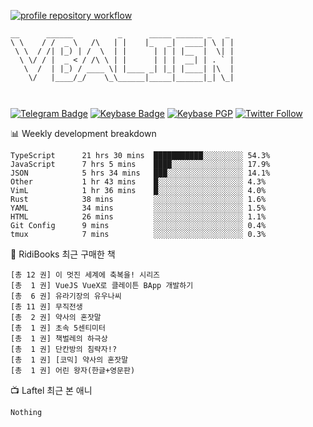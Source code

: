 [![profile repository workflow](https://github.com/vbalien/vbalien/actions/workflows/push.yml/badge.svg)](https://github.com/vbalien/vbalien/actions/workflows/push.yml)
```
__      ______          _      _____ ______ _   _ 
\ \    / /  _ \   /\   | |    |_   _|  ____| \ | |
 \ \  / /| |_) | /  \  | |      | | | |__  |  \| |
  \ \/ / |  _ < / /\ \ | |      | | |  __| | . ` |
   \  /  | |_) / ____ \| |____ _| |_| |____| |\  |
    \/   |____/_/    \_\______|_____|______|_| \_|
                                                  
                                                  
```
[![Telegram Badge](https://img.shields.io/badge/-Telegram-2CA5E0?logo=telegram)](https://t.me/vbalien)
[![Keybase Badge](https://img.shields.io/badge/-Keybase-33A0FF?logo=keybase&logoColor=white)](https://keybase.io/vbalien)
[![Keybase PGP](https://img.shields.io/keybase/pgp/vbalien)](http://sks.pod02.fleetstreetops.com/pks/lookup?search=0xE98CF73DE1E36F7D1B8A383AFD987F8DBE513071&fingerprint=on&op=index)
[![Twitter Follow](https://img.shields.io/twitter/follow/_elnyan)](https://twitter.com/_elnyan)

📊 Weekly development breakdown
```
TypeScript      21 hrs 30 mins  ███████████░░░░░░░░░ 54.3%
JavaScript      7 hrs 5 mins    ████░░░░░░░░░░░░░░░░ 17.9%
JSON            5 hrs 34 mins   ███░░░░░░░░░░░░░░░░░ 14.1%
Other           1 hr 43 mins    █░░░░░░░░░░░░░░░░░░░ 4.3%
VimL            1 hr 36 mins    █░░░░░░░░░░░░░░░░░░░ 4.0%
Rust            38 mins         ░░░░░░░░░░░░░░░░░░░░ 1.6%
YAML            34 mins         ░░░░░░░░░░░░░░░░░░░░ 1.5%
HTML            26 mins         ░░░░░░░░░░░░░░░░░░░░ 1.1%
Git Config      9 mins          ░░░░░░░░░░░░░░░░░░░░ 0.4%
tmux            7 mins          ░░░░░░░░░░░░░░░░░░░░ 0.3%
```
📖 RidiBooks 최근 구매한 책
```
[총 12 권] 이 멋진 세계에 축복을! 시리즈 
[총  1 권] VueJS VueX로 클레이튼 BApp 개발하기 
[총  6 권] 유라기장의 유우나씨 
[총 11 권] 무직전생 
[총  2 권] 약사의 혼잣말 
[총  1 권] 초속 5센티미터 
[총  1 권] 책벌레의 하극상 
[총  1 권] 단칸방의 침략자!? 
[총  1 권] [코믹] 약사의 혼잣말 
[총  1 권] 어린 왕자(한글+영문판) 
```
📺 Laftel 최근 본 애니
```
Nothing
```
